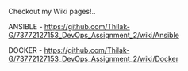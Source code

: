 Checkout my Wiki pages!..

ANSIBLE - https://github.com/Thilak-G/73772127153_DevOps_Assignment_2/wiki/Ansible

DOCKER - https://github.com/Thilak-G/73772127153_DevOps_Assignment_2/wiki/Docker
